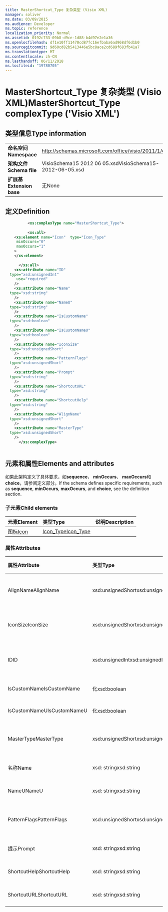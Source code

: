 ```yaml
---
title: MasterShortcut_Type 复杂类型 (Visio XML)
manager: soliver
ms.date: 03/09/2015
ms.audience: Developer
ms.topic: reference
localization_priority: Normal
ms.assetid: 0192c733-09b8-d9ce-1d88-b4d97e2e1a36
ms.openlocfilehash: df1e10ff11470cd87fc16efbaba6ad968df6d1b0
ms.sourcegitcommit: 9d60cd82b5413446e5bc8ace2cd689f683fb41a7
ms.translationtype: MT
ms.contentlocale: zh-CN
ms.lasthandoff: 06/11/2018
ms.locfileid: "19780705"
---
```

# <a name="mastershortcuttype-complextype-visio-xml"></a><span data-ttu-id="4af63-102">MasterShortcut_Type 复杂类型 (Visio XML)</span><span class="sxs-lookup"><span data-stu-id="4af63-102">MasterShortcut_Type complexType ('Visio XML')</span></span>

## <a name="type-information"></a><span data-ttu-id="4af63-103">类型信息</span><span class="sxs-lookup"><span data-stu-id="4af63-103">Type information</span></span>

|||
|:-----|:-----|
|<span data-ttu-id="4af63-104">**命名空间**</span><span class="sxs-lookup"><span data-stu-id="4af63-104">**Namespace**</span></span> <br/> |http://schemas.microsoft.com/office/visio/2011/1/core  <br/> |
|<span data-ttu-id="4af63-105">**架构文件**</span><span class="sxs-lookup"><span data-stu-id="4af63-105">**Schema file**</span></span> <br/> |<span data-ttu-id="4af63-106">VisioSchema15 2012 06 05.xsd</span><span class="sxs-lookup"><span data-stu-id="4af63-106">VisioSchema15-2012-06-05.xsd</span></span>  <br/> |
|<span data-ttu-id="4af63-107">**扩展基**</span><span class="sxs-lookup"><span data-stu-id="4af63-107">**Extension base**</span></span> <br/> |<span data-ttu-id="4af63-108">无</span><span class="sxs-lookup"><span data-stu-id="4af63-108">None</span></span>  <br/> |
   
## <a name="definition"></a><span data-ttu-id="4af63-109">定义</span><span class="sxs-lookup"><span data-stu-id="4af63-109">Definition</span></span>

```XML
          <xs:complexType name="MasterShortcut_Type">
          
          <xs:all>
    <xs:element name="Icon"  type="Icon_Type"
     minOccurs="0"
     maxOccurs="1"
    >
    </xs:element>
    
      </xs:all>
    <xs:attribute name="ID"
  type="xsd:unsignedInt"
     use="required"
    />
    <xs:attribute name="Name"
  type="xsd:string"
    />
    <xs:attribute name="NameU"
  type="xsd:string"
    />
    <xs:attribute name="IsCustomName"
  type="xsd:boolean"
    />
    <xs:attribute name="IsCustomNameU"
  type="xsd:boolean"
    />
    <xs:attribute name="IconSize"
  type="xsd:unsignedShort"
    />
    <xs:attribute name="PatternFlags"
  type="xsd:unsignedShort"
    />
    <xs:attribute name="Prompt"
  type="xsd:string"
    />
    <xs:attribute name="ShortcutURL"
  type="xsd:string"
    />
    <xs:attribute name="ShortcutHelp"
  type="xsd:string"
    />
    <xs:attribute name="AlignName"
  type="xsd:unsignedShort"
    />
    <xs:attribute name="MasterType"
  type="xsd:unsignedShort"
    />
      </xs:complexType>
      
```

## <a name="elements-and-attributes"></a><span data-ttu-id="4af63-110">元素和属性</span><span class="sxs-lookup"><span data-stu-id="4af63-110">Elements and attributes</span></span>

<span data-ttu-id="4af63-111">如果此架构定义了具体要求，如**sequence**， **minOccurs**、 **maxOccurs**和**choice**，请参阅定义部分。</span><span class="sxs-lookup"><span data-stu-id="4af63-111">If the schema defines specific requirements, such as **sequence**, **minOccurs**, **maxOccurs**, and **choice**, see the definition section.</span></span> 
  
### <a name="child-elements"></a><span data-ttu-id="4af63-112">子元素</span><span class="sxs-lookup"><span data-stu-id="4af63-112">Child elements</span></span>

|<span data-ttu-id="4af63-113">**元素**</span><span class="sxs-lookup"><span data-stu-id="4af63-113">**Element**</span></span>|<span data-ttu-id="4af63-114">**类型**</span><span class="sxs-lookup"><span data-stu-id="4af63-114">**Type**</span></span>|<span data-ttu-id="4af63-115">**说明**</span><span class="sxs-lookup"><span data-stu-id="4af63-115">**Description**</span></span>|
|:-----|:-----|:-----|
|[<span data-ttu-id="4af63-116">图标</span><span class="sxs-lookup"><span data-stu-id="4af63-116">Icon</span></span>](icon-element-mastershortcut_type-complextypevisio-xml.md) <br/> |[<span data-ttu-id="4af63-117">Icon_Type</span><span class="sxs-lookup"><span data-stu-id="4af63-117">Icon_Type</span></span>](icon_type-complextypevisio-xml.md) <br/> ||
   
### <a name="attributes"></a><span data-ttu-id="4af63-118">属性</span><span class="sxs-lookup"><span data-stu-id="4af63-118">Attributes</span></span>

|<span data-ttu-id="4af63-119">**属性**</span><span class="sxs-lookup"><span data-stu-id="4af63-119">**Attribute**</span></span>|<span data-ttu-id="4af63-120">**类型**</span><span class="sxs-lookup"><span data-stu-id="4af63-120">**Type**</span></span>|<span data-ttu-id="4af63-121">**必需**</span><span class="sxs-lookup"><span data-stu-id="4af63-121">**Required**</span></span>|<span data-ttu-id="4af63-122">**说明**</span><span class="sxs-lookup"><span data-stu-id="4af63-122">**Description**</span></span>|<span data-ttu-id="4af63-123">**可能的值**</span><span class="sxs-lookup"><span data-stu-id="4af63-123">**Possible values**</span></span>|
|:-----|:-----|:-----|:-----|:-----|
|<span data-ttu-id="4af63-124">AlignName</span><span class="sxs-lookup"><span data-stu-id="4af63-124">AlignName</span></span>  <br/> |<span data-ttu-id="4af63-125">xsd:unsignedShort</span><span class="sxs-lookup"><span data-stu-id="4af63-125">xsd:unsignedShort</span></span>  <br/> |<span data-ttu-id="4af63-126">可选</span><span class="sxs-lookup"><span data-stu-id="4af63-126">optional</span></span>  <br/> ||<span data-ttu-id="4af63-127">Xsd:unsignedShort 类型的值。</span><span class="sxs-lookup"><span data-stu-id="4af63-127">Values of the xsd:unsignedShort type.</span></span>  <br/> |
|<span data-ttu-id="4af63-128">IconSize</span><span class="sxs-lookup"><span data-stu-id="4af63-128">IconSize</span></span>  <br/> |<span data-ttu-id="4af63-129">xsd:unsignedShort</span><span class="sxs-lookup"><span data-stu-id="4af63-129">xsd:unsignedShort</span></span>  <br/> |<span data-ttu-id="4af63-130">可选</span><span class="sxs-lookup"><span data-stu-id="4af63-130">optional</span></span>  <br/> ||<span data-ttu-id="4af63-131">Xsd:unsignedShort 类型的值。</span><span class="sxs-lookup"><span data-stu-id="4af63-131">Values of the xsd:unsignedShort type.</span></span>  <br/> |
|<span data-ttu-id="4af63-132">ID</span><span class="sxs-lookup"><span data-stu-id="4af63-132">ID</span></span>  <br/> |<span data-ttu-id="4af63-133">xsd:unsignedInt</span><span class="sxs-lookup"><span data-stu-id="4af63-133">xsd:unsignedInt</span></span>  <br/> |<span data-ttu-id="4af63-134">必需</span><span class="sxs-lookup"><span data-stu-id="4af63-134">required</span></span>  <br/> ||<span data-ttu-id="4af63-135">Xsd:unsignedInt 类型的值。</span><span class="sxs-lookup"><span data-stu-id="4af63-135">Values of the xsd:unsignedInt type.</span></span>  <br/> |
|<span data-ttu-id="4af63-136">IsCustomName</span><span class="sxs-lookup"><span data-stu-id="4af63-136">IsCustomName</span></span>  <br/> |<span data-ttu-id="4af63-137">化</span><span class="sxs-lookup"><span data-stu-id="4af63-137">xsd:boolean</span></span>  <br/> |<span data-ttu-id="4af63-138">可选</span><span class="sxs-lookup"><span data-stu-id="4af63-138">optional</span></span>  <br/> ||<span data-ttu-id="4af63-139">化类型的值。</span><span class="sxs-lookup"><span data-stu-id="4af63-139">Values of the xsd:boolean type.</span></span>  <br/> |
|<span data-ttu-id="4af63-140">IsCustomNameU</span><span class="sxs-lookup"><span data-stu-id="4af63-140">IsCustomNameU</span></span>  <br/> |<span data-ttu-id="4af63-141">化</span><span class="sxs-lookup"><span data-stu-id="4af63-141">xsd:boolean</span></span>  <br/> |<span data-ttu-id="4af63-142">可选</span><span class="sxs-lookup"><span data-stu-id="4af63-142">optional</span></span>  <br/> ||<span data-ttu-id="4af63-143">化类型的值。</span><span class="sxs-lookup"><span data-stu-id="4af63-143">Values of the xsd:boolean type.</span></span>  <br/> |
|<span data-ttu-id="4af63-144">MasterType</span><span class="sxs-lookup"><span data-stu-id="4af63-144">MasterType</span></span>  <br/> |<span data-ttu-id="4af63-145">xsd:unsignedShort</span><span class="sxs-lookup"><span data-stu-id="4af63-145">xsd:unsignedShort</span></span>  <br/> |<span data-ttu-id="4af63-146">可选</span><span class="sxs-lookup"><span data-stu-id="4af63-146">optional</span></span>  <br/> ||<span data-ttu-id="4af63-147">Xsd:unsignedShort 类型的值。</span><span class="sxs-lookup"><span data-stu-id="4af63-147">Values of the xsd:unsignedShort type.</span></span>  <br/> |
|<span data-ttu-id="4af63-148">名称</span><span class="sxs-lookup"><span data-stu-id="4af63-148">Name</span></span>  <br/> |<span data-ttu-id="4af63-149">xsd: string</span><span class="sxs-lookup"><span data-stu-id="4af63-149">xsd:string</span></span>  <br/> |<span data-ttu-id="4af63-150">可选</span><span class="sxs-lookup"><span data-stu-id="4af63-150">optional</span></span>  <br/> ||<span data-ttu-id="4af63-151">Xsd: string 类型的值。</span><span class="sxs-lookup"><span data-stu-id="4af63-151">Values of the xsd:string type.</span></span>  <br/> |
|<span data-ttu-id="4af63-152">NameU</span><span class="sxs-lookup"><span data-stu-id="4af63-152">NameU</span></span>  <br/> |<span data-ttu-id="4af63-153">xsd: string</span><span class="sxs-lookup"><span data-stu-id="4af63-153">xsd:string</span></span>  <br/> |<span data-ttu-id="4af63-154">可选</span><span class="sxs-lookup"><span data-stu-id="4af63-154">optional</span></span>  <br/> ||<span data-ttu-id="4af63-155">Xsd: string 类型的值。</span><span class="sxs-lookup"><span data-stu-id="4af63-155">Values of the xsd:string type.</span></span>  <br/> |
|<span data-ttu-id="4af63-156">PatternFlags</span><span class="sxs-lookup"><span data-stu-id="4af63-156">PatternFlags</span></span>  <br/> |<span data-ttu-id="4af63-157">xsd:unsignedShort</span><span class="sxs-lookup"><span data-stu-id="4af63-157">xsd:unsignedShort</span></span>  <br/> |<span data-ttu-id="4af63-158">可选</span><span class="sxs-lookup"><span data-stu-id="4af63-158">optional</span></span>  <br/> ||<span data-ttu-id="4af63-159">Xsd:unsignedShort 类型的值。</span><span class="sxs-lookup"><span data-stu-id="4af63-159">Values of the xsd:unsignedShort type.</span></span>  <br/> |
|<span data-ttu-id="4af63-160">提示</span><span class="sxs-lookup"><span data-stu-id="4af63-160">Prompt</span></span>  <br/> |<span data-ttu-id="4af63-161">xsd: string</span><span class="sxs-lookup"><span data-stu-id="4af63-161">xsd:string</span></span>  <br/> |<span data-ttu-id="4af63-162">可选</span><span class="sxs-lookup"><span data-stu-id="4af63-162">optional</span></span>  <br/> ||<span data-ttu-id="4af63-163">Xsd: string 类型的值。</span><span class="sxs-lookup"><span data-stu-id="4af63-163">Values of the xsd:string type.</span></span>  <br/> |
|<span data-ttu-id="4af63-164">ShortcutHelp</span><span class="sxs-lookup"><span data-stu-id="4af63-164">ShortcutHelp</span></span>  <br/> |<span data-ttu-id="4af63-165">xsd: string</span><span class="sxs-lookup"><span data-stu-id="4af63-165">xsd:string</span></span>  <br/> |<span data-ttu-id="4af63-166">可选</span><span class="sxs-lookup"><span data-stu-id="4af63-166">optional</span></span>  <br/> ||<span data-ttu-id="4af63-167">Xsd: string 类型的值。</span><span class="sxs-lookup"><span data-stu-id="4af63-167">Values of the xsd:string type.</span></span>  <br/> |
|<span data-ttu-id="4af63-168">ShortcutURL</span><span class="sxs-lookup"><span data-stu-id="4af63-168">ShortcutURL</span></span>  <br/> |<span data-ttu-id="4af63-169">xsd: string</span><span class="sxs-lookup"><span data-stu-id="4af63-169">xsd:string</span></span>  <br/> |<span data-ttu-id="4af63-170">可选</span><span class="sxs-lookup"><span data-stu-id="4af63-170">optional</span></span>  <br/> ||<span data-ttu-id="4af63-171">Xsd: string 类型的值。</span><span class="sxs-lookup"><span data-stu-id="4af63-171">Values of the xsd:string type.</span></span>  <br/> |
   

